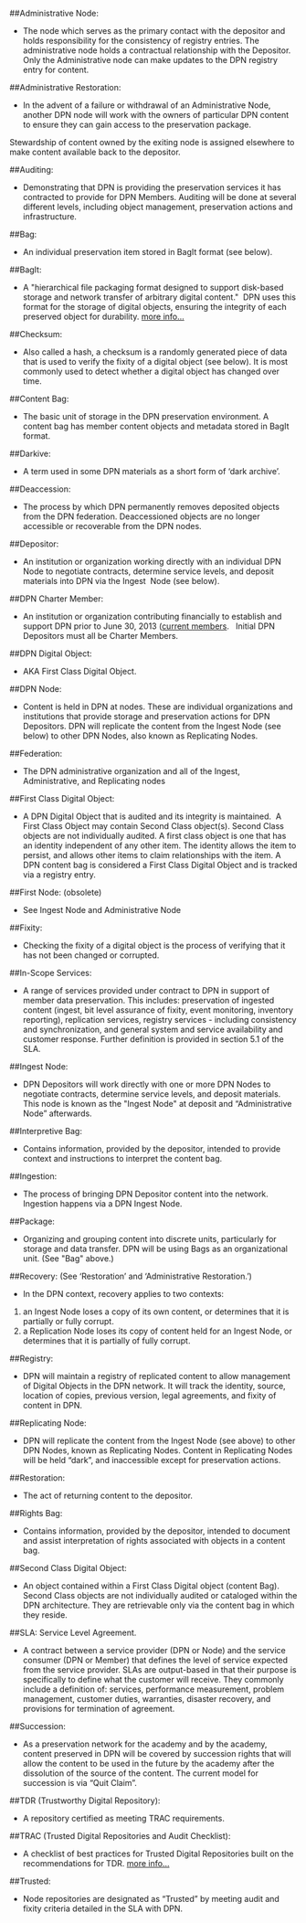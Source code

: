 
##Administrative Node: 
- The
node which serves as the primary contact with the depositor and holds
responsibility for the consistency of registry entries. The
administrative node holds a contractual relationship with the Depositor.
Only the Administrative node can make updates to the DPN registry entry
for content. 

##Administrative Restoration: 
- In
the advent of a failure or withdrawal of an Administrative Node, another
DPN node will work with the owners of particular DPN content to ensure
they can gain access to the preservation package.

Stewardship of content owned by the exiting node is assigned
elsewhere to make content available back to the depositor.

##Auditing:
- Demonstrating that
DPN is providing the preservation services it has contracted to provide
for DPN Members. Auditing will be done at several different levels,
including object management, preservation actions and
infrastructure.

##Bag:
- An individual
preservation item stored in BagIt format (see below).

##BagIt: 
- A "hierarchical file
packaging format designed to support disk-based storage and network
transfer of arbitrary digital content."  DPN uses this format for the
storage of digital objects, ensuring the integrity of each preserved
object for durability. [more
info...](https://www.google.com/url?q=http://en.wikipedia.org/wiki/BagIt&sa=D&ust=1469578715623000&usg=AFQjCNH1X8y4cijjUn0kryz5sTNKwszESQ)

##Checksum: 
- Also called a
hash, a checksum is a randomly generated piece of data that is used to
verify the fixity of a digital object (see below). It is most commonly
used to detect whether a digital object has changed over time.

##Content Bag: 
- The basic unit
of storage in the DPN preservation environment. A content bag has member
content objects and metadata stored in BagIt format.

##Darkive: 
- A term used in some
DPN materials as a short form of ‘dark archive’.

##Deaccession: 
- The process by
which DPN permanently removes deposited objects from the DPN federation.
Deaccessioned objects are no longer accessible or recoverable from the
DPN nodes.

##Depositor: 
- An institution or
organization working directly with an
individual DPN Node to negotiate contracts, determine service levels,
and deposit materials into DPN via the Ingest  Node (see below). 

##DPN Charter Member: 
- An
institution or organization contributing financially to establish and
support DPN prior to June 30, 2013 (<span class="c7">[current
members](https://www.google.com/url?q=http://www.dpn.org/members/&sa=D&ust=1469578715626000&usg=AFQjCNEGTs8IyQdUvf8I7G_IOSg7Z96XgQ).  
Initial DPN Depositors must all be Charter
Members.

##DPN Digital Object:
- AKA
First Class Digital Object.

##DPN Node: 
- Content is held in
DPN at nodes. These are individual organizations and institutions that
provide storage and preservation actions for DPN Depositors. DPN will
replicate the content from the Ingest Node (see below) to other DPN
Nodes, also known as Replicating Nodes.

##Federation: 
- The DPN administrative organization and all of the Ingest,
Administrative, and Replicating nodes

##First Class Digital Object: 
- A DPN Digital Object that is audited and its integrity is
maintained.  A First Class Object may contain Second Class object(s).
Second Class objects are not individually audited. A first class object
is one that has an identity independent of any other item. The identity
allows the item to persist, and allows other items to claim
relationships with the item. A DPN content bag is considered a First
Class Digital Object and is tracked via a registry entry.

##First Node: (obsolete) 
- See
Ingest Node and Administrative Node

##Fixity: 
- Checking the fixity
of a digital object is the process of verifying that it has not been
changed or corrupted.

##In-Scope Services: 
- A range
of services provided under contract to DPN in support of member data
preservation. This includes: preservation of ingested content (ingest,
bit level assurance of fixity, event monitoring, inventory reporting),
replication services, registry services - including consistency and
synchronization, and general system and service availability and
customer response. Further definition is provided in section 5.1 of the
SLA. 

##Ingest Node: 
- DPN Depositors
will work directly with one or more DPN Nodes to negotiate contracts,
determine service levels, and deposit materials. This node is known as
the "Ingest Node" at deposit and “Administrative Node”
afterwards.

##Interpretive Bag: 
- Contains
information, provided by the depositor, intended to provide context and
instructions to interpret the content bag. 

##Ingestion: 
- The process of
bringing DPN Depositor content into the network. Ingestion happens via a
DPN Ingest Node.

##Package: 
- Organizing and
grouping content into discrete units, particularly for storage and data
transfer. DPN will be using Bags as an organizational unit. (See "Bag"
above.)

##Recovery: (See ‘Restoration’ and ‘Administrative Restoration.’)

- In the DPN context, recovery applies to two
contexts:

1.  an Ingest Node loses a copy of its own content,
    or determines that it is partially or fully corrupt.
2.  a Replication Node loses its copy of content
    held for an Ingest Node, or determines that it is partially of
    fully corrupt.

##Registry: 
- DPN will maintain
a registry of replicated content to allow management of Digital Objects
in the DPN network. It will track the identity, source, location of
copies, previous version, legal agreements, and fixity of content in
DPN. 

##Replicating Node: 
- DPN will
replicate the content from the Ingest Node (see above) to other DPN
Nodes, known as Replicating Nodes. Content in Replicating Nodes will be
held “dark”, and inaccessible except for preservation actions. 

##Restoration: 
- The act of
returning content to the depositor.


##Rights Bag: 
- Contains
information, provided by the depositor, intended to document and assist
interpretation of rights associated with objects in a content
bag.



##Second Class Digital Object: 
- An
object contained within a First Class Digital object (content Bag).
Second Class objects are not individually audited or cataloged within
the DPN architecture. They are retrievable only via the content bag in
which they reside.


##SLA: Service Level Agreement.
- A contract between a service provider (DPN
or Node) and the service consumer (DPN or Member) that defines the level
of service expected from the service provider. SLAs are output-based in
that their purpose is specifically to define what the customer will
receive. 
They commonly include a definition
of: services, performance measurement, problem management, customer
duties, warranties, disaster recovery, and provisions for termination of
agreement.

##Succession: 
- As a
preservation network for the academy and by the academy, content
preserved in DPN will be covered by succession rights that will allow
the content to be used in the future by the academy after the
dissolution of the source of the content. The current model for
succession is via “Quit Claim”. 

##TDR (Trustworthy Digital Repository): 
- A repository certified as meeting TRAC
requirements.

##TRAC (Trusted Digital Repositories and Audit Checklist):  
- A checklist of best practices for
Trusted Digital Repositories built on the recommendations for TDR.
[more
info...](https://www.google.com/url?q=http://www.crl.edu/sites/default/files/attachments/pages/trac_0.pdf&sa=D&ust=1469578715639000&usg=AFQjCNEKapSGJlbuIfQUId1dAXmKaCLbXw)

##Trusted: 
- Node repositories
are designated as “Trusted” by meeting audit and fixity criteria
detailed in the SLA with DPN.
